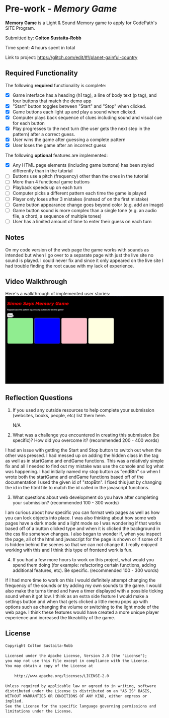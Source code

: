 # Pre-work - *Memory Game*

**Memory Game** is a Light & Sound Memory game to apply for CodePath's SITE Program. 

Submitted by: **Colton Sustaita-Robb**

Time spent: **4** hours spent in total

Link to project: https://glitch.com/edit/#!/planet-gainful-country
## Required Functionality

The following **required** functionality is complete:

* [X] Game interface has a heading (h1 tag), a line of body text (p tag), and four buttons that match the demo app
* [X] "Start" button toggles between "Start" and "Stop" when clicked. 
* [X] Game buttons each light up and play a sound when clicked. 
* [X] Computer plays back sequence of clues including sound and visual cue for each button
* [X] Play progresses to the next turn (the user gets the next step in the pattern) after a correct guess. 
* [X] User wins the game after guessing a complete pattern
* [X] User loses the game after an incorrect guess

The following **optional** features are implemented:

* [X] Any HTML page elements (including game buttons) has been styled differently than in the tutorial
* [ ] Buttons use a pitch (frequency) other than the ones in the tutorial
* [ ] More than 4 functional game buttons
* [ ] Playback speeds up on each turn
* [ ] Computer picks a different pattern each time the game is played
* [ ] Player only loses after 3 mistakes (instead of on the first mistake)
* [ ] Game button appearance change goes beyond color (e.g. add an image)
* [ ] Game button sound is more complex than a single tone (e.g. an audio file, a chord, a sequence of multiple tones)
* [ ] User has a limited amount of time to enter their guess on each turn

## Notes
On my code version of the web page the game works with sounds as intended but when I go over to a separate page with just the live site no sound is played. I could never fix and since it only appeared on the live site I had trouble finding the root cause with my lack of experience.

## Video Walkthrough

Here's a walkthrough of implemented user stories:
![](https://github.com/althor13/SITE-Pre-work/blob/main/walkthrough.gif)


## Reflection Questions
1. If you used any outside resources to help complete your submission (websites, books, people, etc) list them here. 

     N/A

2. What was a challenge you encountered in creating this submission (be specific)? How did you overcome it? (recommended 200 - 400 words) 

I had an issue with getting the Start and Stop button to switch out when the other was pressed. I had messed up on adding the hidden class in the tag as well as in startGame and endGame functions. This was a relatively simple fix and all I needed to find out my mistake was use the console and log what was happening. I had initially named my stop button as "endBtn" so when I wrote both the startGame and endGame functions based off of the documentation I used the given id of "stopBtn". I fixed this just by changing the id in the html file to match the id called in the javascript functions.


3. What questions about web development do you have after completing your submission? (recommended 100 - 300 words) 

I am curious about how specific you can format web pages as well as how you can lock objects into place. I was also thinking about how some web pages have a dark mode and a light mode so I was wondering if that works based off of a button clicked type and when it is clicked the background in the css file somehow changes. I also began to wonder if, when you inspect the page, all of the html and javascript for the page is shown or if some of it is hidden behind the scenes so that we can not change it. I really enjoyed working with this and I think this type of frontend work is fun.


4. If you had a few more hours to work on this project, what would you spend them doing (for example: refactoring certain functions, adding additional features, etc). Be specific. (recommended 100 - 300 words) 

If I had more time to work on this I would definitely attempt changing the frequency of the sounds or try adding my own sounds to the game. I would also make the turns timed and have a timer displayed with a possible ticking sound when it got low. I think as an extra side feature I would make a settings button and when that gets clicked a little menu pops up with options such as changing the volume or switching to the light mode of the web page. I think these features would have created a more unique player experience and increased the likeability of the game.



## License

    Copyright Colton Sustaita-Robb

    Licensed under the Apache License, Version 2.0 (the "License");
    you may not use this file except in compliance with the License.
    You may obtain a copy of the License at

        http://www.apache.org/licenses/LICENSE-2.0

    Unless required by applicable law or agreed to in writing, software
    distributed under the License is distributed on an "AS IS" BASIS,
    WITHOUT WARRANTIES OR CONDITIONS OF ANY KIND, either express or implied.
    See the License for the specific language governing permissions and
    limitations under the License.

